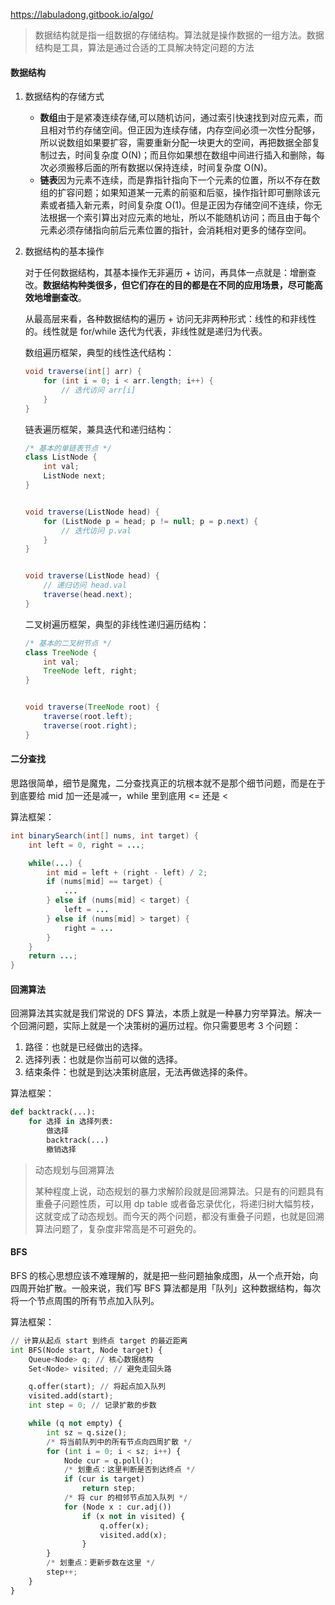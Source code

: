 https://labuladong.gitbook.io/algo/

> 数据结构就是指一组数据的存储结构。算法就是操作数据的一组方法。数据结构是工具，算法是通过合适的工具解决特定问题的方法

#### 数据结构

1. 数据结构的存储方式

   - **数组**由于是紧凑连续存储,可以随机访问，通过索引快速找到对应元素，而且相对节约存储空间。但正因为连续存储，内存空间必须一次性分配够，所以说数组如果要扩容，需要重新分配一块更大的空间，再把数据全部复制过去，时间复杂度 O(N)；而且你如果想在数组中间进行插入和删除，每次必须搬移后面的所有数据以保持连续，时间复杂度 O(N)。
   - **链表**因为元素不连续，而是靠指针指向下一个元素的位置，所以不存在数组的扩容问题；如果知道某一元素的前驱和后驱，操作指针即可删除该元素或者插入新元素，时间复杂度 O(1)。但是正因为存储空间不连续，你无法根据一个索引算出对应元素的地址，所以不能随机访问；而且由于每个元素必须存储指向前后元素位置的指针，会消耗相对更多的储存空间。

2. 数据结构的基本操作

   对于任何数据结构，其基本操作无非遍历 + 访问，再具体一点就是：增删查改。**数据结构种类很多，但它们存在的目的都是在不同的应用场景，尽可能高效地增删查改**。

   从最高层来看，各种数据结构的遍历 + 访问无非两种形式：线性的和非线性的。线性就是 for/while 迭代为代表，非线性就是递归为代表。

   数组遍历框架，典型的线性迭代结构：

   ```java
   void traverse(int[] arr) {
       for (int i = 0; i < arr.length; i++) {
           // 迭代访问 arr[i]
       }
   }
   ```

   链表遍历框架，兼具迭代和递归结构：

   ```java
   /* 基本的单链表节点 */
   class ListNode {
       int val;
       ListNode next;
   }
   
   
   void traverse(ListNode head) {
       for (ListNode p = head; p != null; p = p.next) {
           // 迭代访问 p.val
       }
   }
   
   
   void traverse(ListNode head) {
       // 递归访问 head.val
       traverse(head.next);
   }
   ```

   二叉树遍历框架，典型的非线性递归遍历结构：

   ```java
   /* 基本的二叉树节点 */
   class TreeNode {
       int val;
       TreeNode left, right;
   }
   
   
   void traverse(TreeNode root) {
       traverse(root.left);
       traverse(root.right);
   }
   ```



#### 二分查找

思路很简单，细节是魔鬼，二分查找真正的坑根本就不是那个细节问题，而是在于到底要给 mid 加一还是减一，while 里到底用 <= 还是 <

算法框架：

```java
int binarySearch(int[] nums, int target) {
    int left = 0, right = ...;

    while(...) {
        int mid = left + (right - left) / 2;
        if (nums[mid] == target) {
            ...
        } else if (nums[mid] < target) {
            left = ...
        } else if (nums[mid] > target) {
            right = ...
        }
    }
    return ...;
}
```





#### 回溯算法

回溯算法其实就是我们常说的 DFS 算法，本质上就是一种暴力穷举算法。解决一个回溯问题，实际上就是一个决策树的遍历过程。你只需要思考 3 个问题：

1. 路径：也就是已经做出的选择。
2. 选择列表：也就是你当前可以做的选择。
3. 结束条件：也就是到达决策树底层，无法再做选择的条件。

算法框架：

```python
def backtrack(...):
    for 选择 in 选择列表:
        做选择
        backtrack(...)
        撤销选择
```



> 动态规划与回溯算法
>
> 某种程度上说，动态规划的暴力求解阶段就是回溯算法。只是有的问题具有重叠子问题性质，可以用 dp table 或者备忘录优化，将递归树大幅剪枝，这就变成了动态规划。而今天的两个问题，都没有重叠子问题，也就是回溯算法问题了，复杂度非常高是不可避免的。



#### BFS

BFS 的核心思想应该不难理解的，就是把一些问题抽象成图，从一个点开始，向四周开始扩散。一般来说，我们写 BFS 算法都是用「队列」这种数据结构，每次将一个节点周围的所有节点加入队列。

算法框架：

```python
// 计算从起点 start 到终点 target 的最近距离
int BFS(Node start, Node target) {
    Queue<Node> q; // 核心数据结构
    Set<Node> visited; // 避免走回头路

    q.offer(start); // 将起点加入队列
    visited.add(start);
    int step = 0; // 记录扩散的步数

    while (q not empty) {
        int sz = q.size();
        /* 将当前队列中的所有节点向四周扩散 */
        for (int i = 0; i < sz; i++) {
            Node cur = q.poll();
            /* 划重点：这里判断是否到达终点 */
            if (cur is target)
                return step;
            /* 将 cur 的相邻节点加入队列 */
            for (Node x : cur.adj())
                if (x not in visited) {
                    q.offer(x);
                    visited.add(x);
                }
        }
        /* 划重点：更新步数在这里 */
        step++;
    }
}
```

